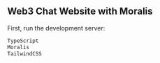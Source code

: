## Web3 Chat Website with Moralis

First, run the development server:

```bash
TypeScript
Moralis
TailwindCSS
```
